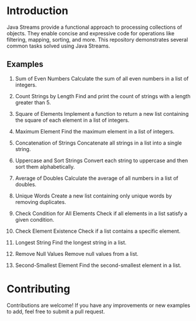# Introduction
Java Streams provide a functional approach to processing collections of objects. They enable concise and expressive code for operations like filtering, mapping, sorting, and more. This repository demonstrates several common tasks solved using Java Streams.

## Examples

1. Sum of Even Numbers
Calculate the sum of all even numbers in a list of integers.

2. Count Strings by Length
Find and print the count of strings with a length greater than 5.

3. Square of Elements
Implement a function to return a new list containing the square of each element in a list of integers.

4. Maximum Element
Find the maximum element in a list of integers.

5. Concatenation of Strings
Concatenate all strings in a list into a single string.

6. Uppercase and Sort Strings
Convert each string to uppercase and then sort them alphabetically.

7. Average of Doubles
Calculate the average of all numbers in a list of doubles.

8. Unique Words
Create a new list containing only unique words by removing duplicates.

9. Check Condition for All Elements
Check if all elements in a list satisfy a given condition.

10. Check Element Existence
Check if a list contains a specific element.

11. Longest String
Find the longest string in a list.

12. Remove Null Values
Remove null values from a list.

13. Second-Smallest Element
Find the second-smallest element in a list.

# Contributing
Contributions are welcome! If you have any improvements or new examples to add, feel free to submit a pull request.
